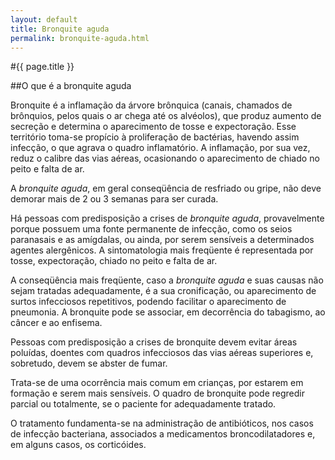 ```yaml
---
layout: default
title: Bronquite aguda
permalink: bronquite-aguda.html
---
```


#{{ page.title }}

##O que é a bronquite aguda

Bronquite é a inflamação da árvore brônquica (canais, chamados de brônquios, pelos quais o ar chega até os alvéolos), que produz aumento de secreção e determina o aparecimento de tosse e expectoração. Esse território toma-se propício à proliferação de bactérias, havendo assim infecção, o que agrava o quadro inflamatório. A inflamação, por sua vez, reduz o calibre das vias aéreas, ocasionando o aparecimento de chiado no peito e falta de ar.

A _bronquite aguda_, em geral conseqüência de resfriado ou gripe, não deve demorar mais de 2 ou 3 semanas para ser curada.

Há pessoas com predisposição a crises de _bronquite aguda_, provavelmente porque possuem uma fonte permanente de infecção, como os seios paranasais e as amígdalas, ou ainda, por serem sensíveis a determinados agentes alergênicos. A sintomatologia mais freqüente é representada por tosse, expectoração, chiado no peito e falta de ar.

A conseqüência mais freqüente, caso a _bronquite aguda_ e suas causas não sejam tratadas adequadamente, é a sua cronificação, ou aparecimento de surtos infecciosos repetitivos, podendo facilitar o aparecimento de pneumonia. A bronquite pode se associar, em decorrência do tabagismo, ao câncer e ao enfisema.

Pessoas com predisposição a crises de bronquite devem evitar áreas poluídas, doentes com quadros infecciosos das vias aéreas superiores e, sobretudo, devem se abster de fumar.

Trata-se de uma ocorrência mais comum em crianças, por estarem em formação e serem mais sensíveis. O quadro de bronquite pode regredir parcial ou totalmente, se o paciente for adequadamente tratado.

O tratamento fundamenta-se na administração de antibióticos, nos casos de infecção bacteriana, associados a medicamentos broncodilatadores e, em alguns casos, os corticóides.
